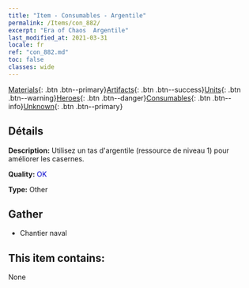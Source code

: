```yaml
---
title: "Item - Consumables - Argentile"
permalink: /Items/con_882/
excerpt: "Era of Chaos  Argentile"
last_modified_at: 2021-03-31
locale: fr
ref: "con_882.md"
toc: false
classes: wide
---
```

 [Materials](/fr/Items/){: .btn .btn--primary}[Artifacts](/fr/Items/Artifacts/){: .btn .btn--success}[Units](/fr/Items/Units/){: .btn .btn--warning}[Heroes](/fr/Items/Heroes/){: .btn .btn--danger}[Consumables](/fr/Items/Consumables/){: .btn .btn--info}[Unknown](/fr/Items/Unknown/){: .btn .btn--primary}

## Détails
 **Description:** Utilisez un tas d'argentile (ressource de niveau 1) pour améliorer les casernes.

 **Quality:** <span style="color: #0000CD">OK</span>

 **Type:** Other

## Gather

*    Chantier naval 

## This item contains:

  None


